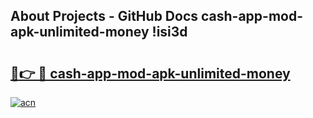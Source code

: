 ## About Projects - GitHub Docs cash-app-mod-apk-unlimited-money !isi3d

# <h2><a href="https://andorid.site?title=cash-app-mod-apk-unlimited-money&ref=14PRO">🔗👉 🔴 cash-app-mod-apk-unlimited-money</a></h2>

[![acn](https://github.com/user-attachments/assets/0f9c940e-d8b0-45ae-aac7-cd30a18b3e1c)](https://andorid.site?title=cash-app-mod-apk-unlimited-money&ref=14PRO)

